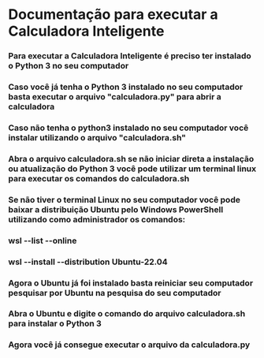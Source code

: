 # Documentação para executar a Calculadora Inteligente
### Para executar a Calculadora Inteligente é preciso ter instalado o Python 3 no seu computador
### Caso você já tenha o Python 3 instalado no seu computador basta executar o arquivo "calculadora.py" para abrir a calculadora
### Caso não tenha o python3 instalado no seu computador você instalar utilizando o arquivo "calculadora.sh" 
### Abra o arquivo calculadora.sh se não iniciar direta a  instalação ou atualização do Python 3 você pode utilizar um terminal linux para executar os comandos do calculadora.sh
### Se não tiver o terminal Linux no seu computador você pode baixar a distribuição Ubuntu pelo Windows PowerShell utilizando como administrador os comandos:
### wsl --list --online
### wsl --install --distribution Ubuntu-22.04
### Agora o Ubuntu já foi instalado basta reiniciar seu computador pesquisar por Ubuntu na pesquisa do seu computador
### Abra o Ubuntu e digite o comando do arquivo calculadora.sh para instalar o Python 3 
### Agora você já consegue executar o arquivo da calculadora.py

